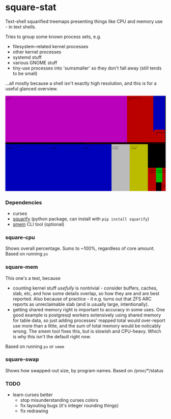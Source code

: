 # square-stat

Text-shell squarified treemaps presenting things like CPU and memory use - in text shells.

Tries to group some known process sets, e.g. 
- filesystem-related kernel processes
- other kernel processes
- systemd stuff 
- various GNOME stuff 
- tiny-use processes into 'sumsmaller' so they don't fall away (still tends to be small)

...all mostly because a shell isn't exactly high resolution, and this is for a useful glanced overview.

![CPU and memory, split in tmux](/screenshots/squarestuff.png?raw=true)


### Dependencies
- curses
- [squarify](https://github.com/laserson/squarify) (python package, can install with `pip install squarify`)   
- [smem](https://www.selenic.com/smem/) CLI tool (optional)


### square-cpu

Shows overall percentage. Sums to ~100%, regardless of core amount. Based on running `ps`


### square-mem

This one's a test, because
- counting kernel stuff *usefully* is nontrivial - consider buffers, caches, slab, etc, and how some details overlap, so how they are and are best reported. Also because of practice - it e.g. turns out that ZFS ARC reports as unreclaimable slab (and is usually large, intentionally).
- getting shared memory right is important to accuracy in some uses. One good example is postgresql workers extensively using shared memory for table data, so just adding processes' mapped total would over-report use more than a little, and the sum of total memory would be noticably wrong. The smem tool fixes this, but is slowish and CPU-heavy. Which is why this isn't the default right now.

Based on running `ps` or `smem`


### square-swap

Shows how swapped-out size, by program names. Based on /proc/*/status 


### TODO
- learn curses better
    - stop misunderstanding curses colors
    - fix layouting bugs (it's integer rounding things)
    - fix redrawing


